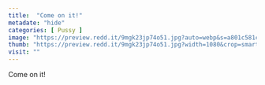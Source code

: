 ```yaml
---
title:  "Come on it!"
metadate: "hide"
categories: [ Pussy ]
image: "https://preview.redd.it/9mgk23jp74o51.jpg?auto=webp&s=a801c581cbd4da635ddcb1cc9ec020c43590e739"
thumb: "https://preview.redd.it/9mgk23jp74o51.jpg?width=1080&crop=smart&auto=webp&s=7366bbae03ccb75f17a117a304a9113c039eafa1"
visit: ""
---
```

Come on it!
